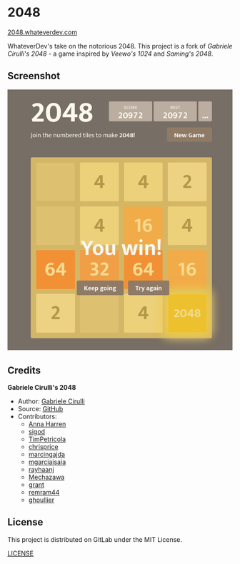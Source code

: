 # 2048
[2048.whateverdev.com](https://2048.whateverdev.com/)

WhateverDev's take on the notorious 2048. This project is a fork of *Gabriele Cirulli's 2048* - a game inspired by *Veewo's 1024* and *Saming's 2048*.

## Screenshot
![screenshot](images/screenshot-won.png)

## Credits
**Gabriele Cirulli's 2048**
+ Author: [Gabriele Cirulli](https://github.com/gabrielecirulli)
+ Source: [GitHub](https://github.com/gabrielecirulli/2048)
+ Contributors:
  + [Anna Harren](https://github.com/iirelu)
  + [sigod](https://github.com/sigod)
  + [TimPetricola](https://github.com/TimPetricola)
  + [chrisprice](https://github.com/chrisprice)
  + [marcingajda](https://github.com/marcingajda)
  + [mgarciaisaia](https://github.com/mgarciaisaia)
  + [rayhaanj](https://github.com/rayhaanj)
  + [Mechazawa](https://github.com/Mechazawa)
  + [grant](https://github.com/grant)
  + [remram44](https://github.com/remram44)
  + [ghoullier](https://github.com/ghoullier)

## License
This project is distributed on GitLab under the MIT License.

[LICENSE](https://gitlab.com/whateverdev/games/2048/-/blob/main/LICENSE)
